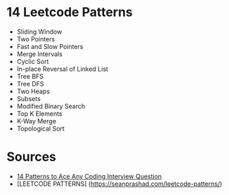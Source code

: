 # 14 Leetcode Patterns
- Sliding Window
- Two Pointers
- Fast and Slow Pointers
- Merge Intervals
- Cyclic Sort
- In-place Reversal of Linked List
- Tree BFS
- Tree DFS
- Two Heaps
- Subsets
- Modified Binary Search
- Top K Elements
- K-Way Merge
- Topological Sort

# Sources
- [14 Patterns to Ace Any Coding Interview Question](https://hackernoon.com/14-patterns-to-ace-any-coding-interview-question-c5bb3357f6ed)
- [LEETCODE PATTERNS] (https://seanprashad.com/leetcode-patterns/)

